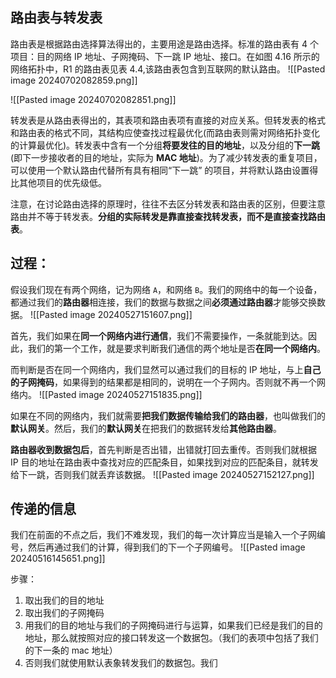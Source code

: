## 路由表与转发表
路由表是根据路由选择算法得出的，主要用途是路由选择。标准的路由表有 4 个项目：目的网络 IP 地址、子网掩码、下一跳 IP 地址、接口。在如图 4.16 所示的网络拓扑中，R1 的路由表见表 4.4,该路由表包含到互联网的默认路由。
![[Pasted image 20240702082859.png]]

![[Pasted image 20240702082851.png]]

转发表是从路由表得出的，其表项和路由表项有直接的对应关系。但转发表的格式和路由表的格式不同，其结构应使查找过程最优化(而路由表则需对网络拓扑变化的计算最优化)。转发表中含有一个分组**将要发往的目的地址**，以及分组的**下一跳**(即下一步接收者的目的地址，实际为 **MAC 地址**)。为了减少转发表的重复项目，可以使用一个默认路由代替所有具有相同“下一跳” 的项目，并将默认路由设置得比其他项目的优先级低。

注意，在讨论路由选择的原理时，往往不去区分转发表和路由表的区别，但要注意路由并不等于转发表。**分组的实际转发是靠直接查找转发表，而不是直接查找路由表**。

## 过程：
假设我们现在有两个网络，记为网络 `A`，和网络 `B`。我们的网络中的每一个设备，都通过我们的**路由器**相连接，我们的数据与数据之间**必须通过路由器**才能够交换数据。
![[Pasted image 20240527151607.png]]

首先，我们如果在**同一个网络内进行通信**，我们不需要操作，一条就能到达。因此，我们的第一个工作，就是要求判断我们通信的两个地址是否**在同一个网络内**。

而判断是否在同一个网络内，我们显然可以通过我们的目标的 IP 地址，与上**自己的子网掩码**，如果得到的结果都是相同的，说明在一个子网内。否则就不再一个网络内。
![[Pasted image 20240527151835.png]]


如果在不同的网络内，我们就需要**把我们数据传输给我们的路由器**，也叫做我们的**默认网关**。然后，我们的**默认网关**在把我们的数据转发给**其他路由器**。

**路由器收到数据包后**，首先判断是否出错，出错就打回去重传。否则我们就根据 IP 目的地址在路由表中查找对应的匹配条目，如果找到对应的匹配条目，就转发给下一跳，否则我们就丢弃该数据。
![[Pasted image 20240527152127.png]]


## 传递的信息
我们在前面的不点之后，我们不难发现，我们的每一次计算应当是输入一个子网编号，然后再通过我们的计算，得到我们的下一个子网编号。
![[Pasted image 20240516145651.png]]

步骤：
1. 取出我们的目的地址
2. 取出我们的子网掩码
3. 用我们的目的地址与我们的子网掩码进行与运算，如果我们已经是我们的目的地址，那么就按照对应的接口转发这一个数据包。（我们的表项中包括了我们的下一条的 mac 地址）
4. 否则我们就使用默认表象转发我们的数据包。我们